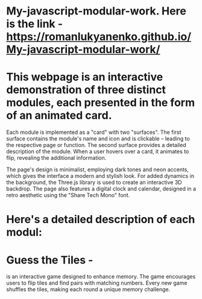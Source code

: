 # My-javascript-modular-work. Here is the link - https://romanlukyanenko.github.io/My-javascript-modular-work/

# This webpage is an interactive demonstration of three distinct modules, each presented in the form of an animated card.

Each module is implemented as a "card" with two "surfaces". The first surface contains the module's name and icon and is clickable – leading to the respective page or function. The second surface provides a detailed description of the module. When a user hovers over a card, it animates to flip, revealing the additional information.

The page's design is minimalist, employing dark tones and neon accents, which gives the interface a modern and stylish look. For added dynamics in the background, the Three.js library is used to create an interactive 3D backdrop. The page also features a digital clock and calendar, designed in a retro aesthetic using the "Share Tech Mono" font.

# Here's a detailed description of each modul: 

# Guess the Tiles -
is an interactive game designed to enhance memory. The game encourages users to flip tiles and find pairs with matching numbers. Every new game shuffles the tiles, making each round a unique memory challenge.
